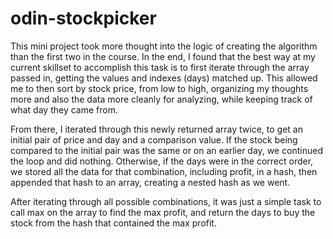 # odin-stockpicker

This mini project took more thought into the logic of creating the algorithm than the first two in the course. In the end, I found that the best way at my current skillset to accomplish this task is to first iterate through the array passed in, getting the values and indexes (days) matched up. This allowed me to then sort by stock price, from low to high, organizing my thoughts more and also the data more cleanly for analyzing, while keeping track of what day they came from. 

From there, I iterated through this newly returned array twice, to get an initial pair of price and day and a comparison value. If the stock being compared to the initial pair was the same or on an earlier day, we continued the loop and did nothing. Otherwise, if the days were in the correct order, we stored all the data for that combination, including profit, in a hash, then appended that hash to an array, creating a nested hash as we went. 

After iterating through all possible combinations, it was just a simple task to call max on the array to find the max profit, and return the days to buy the stock from the hash that contained the max profit.